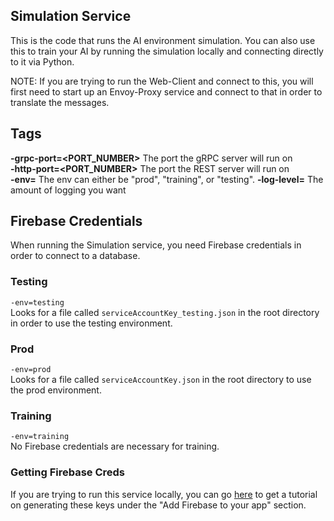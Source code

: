 ## Simulation Service

This is the code that runs the AI environment simulation. You can also use this to train your AI by running the simulation locally and connecting directly to it via Python.

NOTE: If you are trying to run the Web-Client and connect to this, you will first need to start up an Envoy-Proxy service and connect to that in order to translate the messages.

## Tags

**-grpc-port=<PORT_NUMBER>** The port the gRPC server will run on  
**-http-port=<PORT_NUMBER>** The port the REST server will run on  
**-env=<ENVIRONMENT>** The env can either be "prod", "training", or "testing".
**-log-level=<LEVEL>** The amount of logging you want

## Firebase Credentials

When running the Simulation service, you need Firebase credentials in order to connect to a database.

### Testing

`-env=testing`  
Looks for a file called `serviceAccountKey_testing.json` in the root directory in order to use the testing environment.

### Prod

`-env=prod`  
Looks for a file called `serviceAccountKey.json` in the root directory to use the prod environment.

### Training

`-env=training`  
No Firebase credentials are necessary for training.

### Getting Firebase Creds

If you are trying to run this service locally, you can go [here](https://firebase.google.com/docs/admin/setup) to get a tutorial on generating these keys under the "Add Firebase to your app" section.

